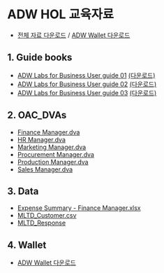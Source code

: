 # ADW HOL 교육자료
* [전체 자료 다운로드](https://github.com/hiwylee/ADW_HOL_TRAINING/raw/master/allinone.zip) / [ADW Wallet 다운로드 ](https://github.com/hiwylee/ADW_HOL_TRAINING/raw/master/Wallet_adwoac0.zip)
## 1. Guide books <a name="guide" />
<!--
* [ADW Labs for Business User guide 01](https://github.com/hiwylee/ADW_HOL_TRAINING/raw/master/2.%20OAC_DVAs/Finance%20Manager.dva)
-->
* [ADW Labs for Business User guide 01](1.%20Guide%20books/ADW%20Labs%20for%20Business%20User%20guide%2001.pdf) [(다운로드)](https://github.com/hiwylee/ADW_HOL_TRAINING/raw/master/1.%20Guide%20books/ADW%20Labs%20for%20Business%20User%20guide%2001.pdf)
* [ADW Labs for Business User guide 02](1.%20Guide%20books/ADW%20Labs%20for%20Business%20User%20guide%20021.pdf) [(다운로드)](https://github.com/hiwylee/ADW_HOL_TRAINING/raw/master/1.%20Guide%20books/ADW%20Labs%20for%20Business%20User%20guide%2002.pdf)
* [ADW Labs for Business User guide 03](1.%20Guide%20books/ADW%20Labs%20for%20Business%20User%20guide%2003.pdf) [(다운로드)](https://github.com/hiwylee/ADW_HOL_TRAINING/raw/master/1.%20Guide%20books/ADW%20Labs%20for%20Business%20User%20guide%2003.pdf)
<!--
* <a href="1.%20Guide%20books/ADW%20Labs%20for%20Business%20User%20guide%2001.pdf">ADW Labs for Business User guide 01</a>
* <a href="1. Guide books/ADW Labs for Business User guide 02.pdf">ADW Labs for Business User guide 02</a>
* <a href="1. Guide books/ADW Labs for Business User guide 03.pdf">ADW Labs for Business User guide 03</a>
-->
## 2. OAC_DVAs <a name="dva" />

* [Finance Manager.dva](https://github.com/hiwylee/ADW_HOL_TRAINING/raw/master/2.%20OAC_DVAs/Finance%20Manager.dva)
* [HR Manager.dva](https://github.com/hiwylee/ADW_HOL_TRAINING/raw/master/2.%20OAC_DVAs/HR%20Manager.dva)
* [Marketing Manager.dva](https://github.com/hiwylee/ADW_HOL_TRAINING/raw/master/2.%20OAC_DVAs/Marketing%20Manager.dva)
* [Procurement Manager.dva](https://github.com/hiwylee/ADW_HOL_TRAINING/raw/master/2.%20OAC_DVAs/Procurement%20Manager.dva)
* [Production Manager.dva](https://github.com/hiwylee/ADW_HOL_TRAINING/raw/master/2.%20OAC_DVAs/Production%20Manager.dva)
* [Sales Manager.dva](https://github.com/hiwylee/ADW_HOL_TRAINING/raw/master/2.%20OAC_DVAs/Sales%20Manager.dva)
<!--
* <a href="2. OAC_DVAs/Finance Manager.dva">Finance Manager.dva</a>
* <a href="2. OAC_DVAs/HR Manager.dva">HR Manager.dva</a>
* <a href="2. OAC_DVAs/Marketing Manager.dva">Marketing Manager.dva</a>
* <a href="2. OAC_DVAs/Procurement Manager.dva">Procurement Manager.dva</a>
* <a href="2. OAC_DVAs/Production Manager.dva">Production Manager.dva</a>
* <a href="2. OAC_DVAs/Sales Manager.dva">Sales Manager.dva</a>
-->
## 3. Data <a name="data" />
* [Expense Summary - Finance Manager.xlsx](https://github.com/hiwylee/ADW_HOL_TRAINING/raw/master/3.%20Data/Expense%20Summary%20-%20Finance%20Manager.xlsx)
* [MLTD_Customer.csv](https://github.com/hiwylee/ADW_HOL_TRAINING/raw/master/3.%20Data/MLTD_Customer.csv)
* [MLTD_Response](https://github.com/hiwylee/ADW_HOL_TRAINING/raw/master/3.%20Data/MLTD_Response)

## 4. Wallet <a name="wallet" />
* [ADW Wallet 다운로드 ](https://github.com/hiwylee/ADW_HOL_TRAINING/raw/master/Wallet_adwoac0.zip)
